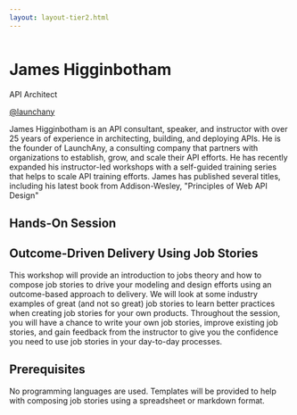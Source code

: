 ```yaml
---
layout: layout-tier2.html
---
```

<div class="container section featured-speaker">
   <div class="row">
     <div class="col-xs-12 col-sm-2 new-img-container">
       <img class="new-speaker-page-img james-higginbotham" />
       </div>
     <div class="col-xs-12 col-sm-10 copy-container">
       <h1 class="speaker-header">James Higginbotham</h1>
       <span class="speaker-subtitle">API Architect</span>
       <p><a class="speaker-handle" href="https://twitter.com/launchany" target="_blank">@launchany</a></p>
       <p>James Higginbotham is an API consultant, speaker, and instructor with over 25 years of experience in architecting, building, and deploying APIs. He is the founder of LaunchAny, a consulting company that partners with organizations to establish, grow, and scale their API efforts. He has recently expanded his instructor-led workshops with a self-guided training series that helps to scale API training efforts. James has published several titles, including his latest book from Addison-Wesley, "Principles of Web API Design"</p>
       <h2>Hands-On Session</h2>
        <h2 class="gold">Outcome-Driven Delivery Using Job Stories</h2>
       <p>This workshop will provide an introduction to jobs theory and how to compose job stories to drive your modeling and design efforts using an outcome-based approach to delivery. We will look at some industry examples of great (and not so great) job stories to learn better practices when creating job stories for your own products. Throughout the session, you will have a chance to write your own job stories, improve existing job stories, and gain feedback from the instructor to give you the confidence you need to use job stories in your day-to-day processes.</p>
       <h2>Prerequisites</h2>
       <p>No programming languages are used. Templates will be provided to help with composing job stories using a spreadsheet or markdown format.</p>
     </div>
   </div>
 </div>